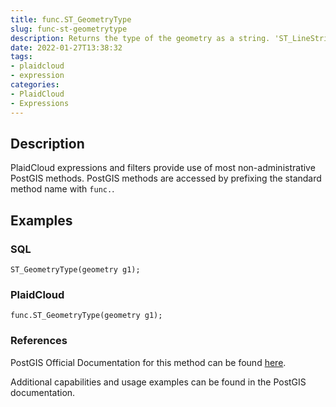 ```yaml
---
title: func.ST_GeometryType
slug: func-st-geometrytype
description: Returns the type of the geometry as a string. 'ST_LineString', 'ST_Polygon','ST_MultiPolygon'
date: 2022-01-27T13:38:32
tags:
- plaidcloud
- expression
categories:
- PlaidCloud
- Expressions
---
```



## Description


PlaidCloud expressions and filters provide use of most non-administrative PostGIS methods. PostGIS methods are accessed by prefixing the standard method name with `func.`.



## Examples


### SQL



```
ST_GeometryType(geometry g1);
```


### PlaidCloud



```
func.ST_GeometryType(geometry g1);
```


### References


PostGIS Official Documentation for this method can be found [here](https://postgis.net/docs/manual-3.1/ST_GeometryType.html).



Additional capabilities and usage examples can be found in the PostGIS documentation.

